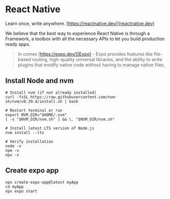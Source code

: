 # React Native
Learn once, write anywhere.
[https://reactnative.dev/](reactnative.dev)

We believe that the best way to experience React Native is through a Framework, a toolbox with all the necessary APIs to let you build production ready apps.
> In comes [https://expo.dev/](Expo) - Expo provides features like file-based routing, high-quality universal libraries, and the ability to write plugins that modify native code without having to manage native files.

## Install Node and nvm
```
# Install nvm (if not already installed)
curl -fsSL https://raw.githubusercontent.com/nvm-sh/nvm/v0.39.4/install.sh | bash

# Restart terminal or run
export NVM_DIR="$HOME/.nvm"
[ -s "$NVM_DIR/nvm.sh" ] && \. "$NVM_DIR/nvm.sh"

# Install latest LTS version of Node.js
nvm install --lts

# Verify installation
node -v
npm -v
npx -v

```

## Create expo app
```
npx create-expo-app@latest myApp
cd myApp
npx expo start
```